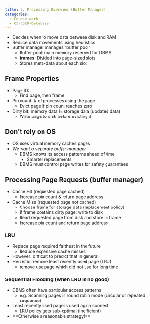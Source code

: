 ```yaml
---
title: 6. Processing Overview (Buffer Manager)
categories:
  - Course-work
  - CS-5320-Database
---
```


- Decides when to move data between disk and RAM
- Reduce data movements using heuristics
- Buffer manager manages "buffer pool"
  - Buffer pool: main memory reserved for DBMS
  - **frames**: Divided into page-sized slots
  - Stores meta-data about each slot

## Frame Properties

- Page ID:
  - Find page, then frame
- Pin count: # of processes using the page
  - Evict page if pin count reaches zero
- Dirty bit: memory data != storage data (updated data)
  - Write page to disk before evicting it

## Don't rely on OS

- OS uses virtual memory caches pages
- _We want a separate buffer manager_
  - DBMS knows its access patterns ahead of time
    - Smarter replacements
  - DBMS must control page writes for safety guarantees

## Processing Page Requests (buffer manager)

- Cache Hit (requested page cached)
  - Increase pin count & return page address
- Cache Miss (requested page not cached)
  - Choose frame for storage data (replacement policy)
  - If frame contains dirty page: write to disk
  - Read requested page from disk and store in frame
  - Increase pin count and return page address

### LRU

- Replace page required farthest in the future
  - Reduce expensive cache misses
- However: difficult to predict that in general
- Heuristic: remove least recently used page (LRU)
  - remove use page which did not use for long time

### Sequential Flooding (when LRU is no good)

- DBMS often have particular access patterns
  - e.g. Scanning pages in round robin mode (circular or repeated sequence)
- Least recently used page is used again soonest
  - LRU policy gets sub-optimal (inefficient)
- ==Otherwise a reasonable strategy!==
